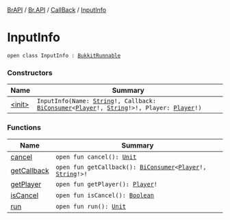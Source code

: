 [BrAPI](../../../index.md) / [Br.API](../../index.md) / [CallBack](../index.md) / [InputInfo](./index.md)

# InputInfo

`open class InputInfo : `[`BukkitRunnable`](https://hub.spigotmc.org/javadocs/spigot/org/bukkit/scheduler/BukkitRunnable.html)

### Constructors

| Name | Summary |
|---|---|
| [&lt;init&gt;](-init-.md) | `InputInfo(Name: `[`String`](https://kotlinlang.org/api/latest/jvm/stdlib/kotlin/-string/index.html)`!, Callback: `[`BiConsumer`](https://docs.oracle.com/javase/8/docs/api/java/util/function/BiConsumer.html)`<`[`Player`](https://hub.spigotmc.org/javadocs/spigot/org/bukkit/entity/Player.html)`!, `[`String`](https://kotlinlang.org/api/latest/jvm/stdlib/kotlin/-string/index.html)`!>!, Player: `[`Player`](https://hub.spigotmc.org/javadocs/spigot/org/bukkit/entity/Player.html)`!)` |

### Functions

| Name | Summary |
|---|---|
| [cancel](cancel.md) | `open fun cancel(): `[`Unit`](https://kotlinlang.org/api/latest/jvm/stdlib/kotlin/-unit/index.html) |
| [getCallback](get-callback.md) | `open fun getCallback(): `[`BiConsumer`](https://docs.oracle.com/javase/8/docs/api/java/util/function/BiConsumer.html)`<`[`Player`](https://hub.spigotmc.org/javadocs/spigot/org/bukkit/entity/Player.html)`!, `[`String`](https://kotlinlang.org/api/latest/jvm/stdlib/kotlin/-string/index.html)`!>!` |
| [getPlayer](get-player.md) | `open fun getPlayer(): `[`Player`](https://hub.spigotmc.org/javadocs/spigot/org/bukkit/entity/Player.html)`!` |
| [isCancel](is-cancel.md) | `open fun isCancel(): `[`Boolean`](https://kotlinlang.org/api/latest/jvm/stdlib/kotlin/-boolean/index.html) |
| [run](run.md) | `open fun run(): `[`Unit`](https://kotlinlang.org/api/latest/jvm/stdlib/kotlin/-unit/index.html) |
